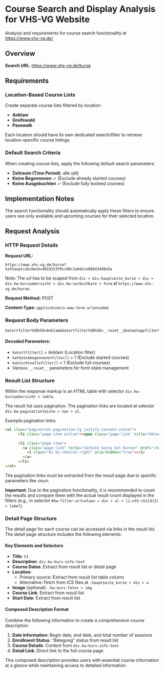 # Course Search and Display Analysis for VHS-VG Website

Analysis and requirements for course search functionality at https://www.vhs-vg.de/

## Overview

**Search URL**: https://www.vhs-vg.de/kurse

## Requirements

### Location-Based Course Lists

Create separate course lists filtered by location:

- **Anklam**
- **Greifswald** 
- **Pasewalk**

Each location should have its own dedicated search/filter to retrieve location-specific course listings.

### Default Search Criteria

When creating course lists, apply the following default search parameters:

- **Zeitraum (Time Period)**: alle (all)
- **Keine Begonnenen** ✓ (Exclude already started courses)
- **Keine Ausgebuchten** ✓ (Exclude fully booked courses)

## Implementation Notes

The search functionality should automatically apply these filters to ensure users see only available and upcoming courses for their selected location.

## Request Analysis

### HTTP Request Details

**Request URL:**
```
https://www.vhs-vg.de/kurse?kathaupt=1&cHash=402d153f8cc68c1a842ce068d34d8e5a
```

Note: The url has to be scaped from `div > div.hauptseite_kurse > div > div.kw-kursuebersicht > div.kw-nurbuchbare > form` at `https://www.vhs-vg.de/kurse`.

**Request Method:** POST

**Content-Type:** `application/x-www-form-urlencoded`

### Request Body Parameters

```
katortfilter%5B%5D=Anklam&katortfilter%5B%5D=__reset__&katwotagefilter%5B%5D=__reset__&katzeitraumfilter=__reset__&katkeinebegonnenenfilter%5B%5D=1&katkeinebegonnenenfilter%5B%5D=__reset__&katneuerkursfilter%5B%5D=__reset__&katnichtvollefilter%5B%5D=1&katnichtvollefilter%5B%5D=__reset__
```

#### Decoded Parameters:
- `katortfilter[]` = Anklam (Location filter)
- `katkeinebegonnenenfilter[]` = 1 (Exclude started courses)
- `katnichtvollefilter[]` = 1 (Exclude full courses)
- Various `__reset__` parameters for form state management

### Result List Structure

Within the response markup is an HTML table with selector `div.kw-kursuebersicht > table`.

The result list uses pagination. The pagination links are located at selector `div.kw-paginationleiste > nav > ul`.

Example pagination links:

```html
<ul class="pagination pagination-lg justify-content-center">
      <li class="page-item active"><span class="page-link" title="Aktuelle Seite 1" aria-label="Seite 1">1</span></li><li class="page-item"><a class="blaetternindex page-link" href="/kurse?browse=forward&amp;kathaupt=1&amp;knr=252A41701&amp;cHash=0c473c3584462fc8e5bf55c866de6af8" title="Seite 2 öffnen" aria-label="Seite 2">2</a></li><li class="page-item"><a class="blaetternindex page-link" href="/kurse?browse=forward&amp;kathaupt=1&amp;knr=252A40615&amp;cHash=05457abe3422b3f32f2c8e7fa80b630e" title="Seite 3 öffnen" aria-label="Seite 3">3</a></li>
      
      <li class="page-item">
        <a class="page-link" title="nächste Seite mit Kursen" href="/kurse?browse=forward&amp;kathaupt=1&amp;knr=252A41701&amp;cHash=0c473c3584462fc8e5bf55c866de6af8">
          <i class="bi bi-chevron-right" aria-hidden="true"></i>
        </a> 
      </li>
</ul>
```

The pagination links must be extracted from the result page due to specific parameters like `cHash`.

**Important**: Due to the pagination functionality, it is recommended to count the results and compare them with the actual result count displayed in the filters (e.g., in selector `#kw-filter-ortvalues > div > ul > li:nth-child(2) > label`).

### Detail Page Structure

The detail page for each course can be accessed via links in the result list. The detail page structure includes the following elements:

#### Key Elements and Selectors

- **Title**: `h1`
- **Description**: `div.kw-kurs-info-text`
- **Course Dates**: Extract from result list or detail page
- **Location**: 
  - Primary source: Extract from result list table column
  - Alternative: Fetch from ICS files at `.hauptseite_kurse > div > a`
- **Image** (optional): `.kw-kurs-fotos > img`
- **Course Link**: Extract from result list
- **Start Date**: Extract from result list

#### Composed Description Format

Combine the following information to create a comprehensive course description:

1. **Date Information**: Begin date, end date, and total number of sessions
2. **Enrollment Status**: "Belegung" status from result list
3. **Course Details**: Content from `div.kw-kurs-info-text`
4. **Detail Link**: Direct link to the full course page

This composed description provides users with essential course information at a glance while maintaining access to detailed information.
